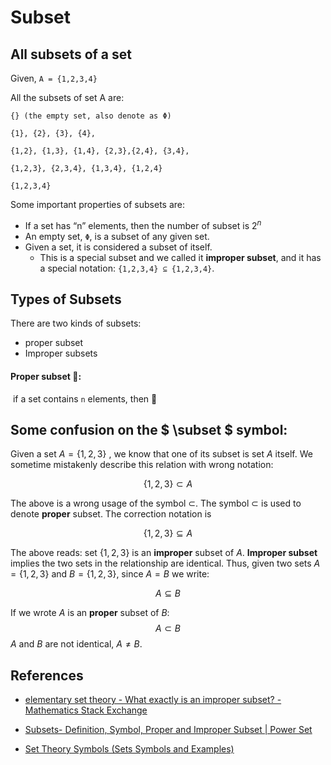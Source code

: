 # Subset



## All subsets of a set

Given, `A = {1,2,3,4}`

All the subsets of set A are:

``` 
{} (the empty set, also denote as Φ)

{1}, {2}, {3}, {4},

{1,2}, {1,3}, {1,4}, {2,3},{2,4}, {3,4},

{1,2,3}, {2,3,4}, {1,3,4}, {1,2,4}

{1,2,3,4}
```



Some important properties of subsets are: 

- If a set has “n” elements, then the number of subset is $2^n$
- An empty set, `Φ`, is a subset of any given set.
- Given a set, it is considered a subset of itself.
  - This is a special subset and we called it **improper subset**, and it has a special notation: `{1,2,3,4} ⊆ {1,2,3,4}`.



## Types of Subsets

There are two kinds of subsets: 

- proper subset
- Improper subsets

#### Proper subset  :construction::

​	if a set contains `n` elements, then  :construction: 



## Some confusion on the $ \subset $ symbol:

Given a set  $A =\lbrace1,2,3\rbrace$​ ,  we know that one of its subset is set $A$ itself.  We sometime mistakenly describe this relation with wrong notation:

$$
\lbrace 1,2,3 \rbrace \subset A
$$

The above is a wrong usage of the symbol  $\subset$.  The symbol  $\subset$  is used to denote **proper** subset.  The correction notation is

$$
\lbrace 1,2,3 \rbrace \subseteq A
$$

The above reads:  set $\lbrace 1,2,3 \rbrace$​ is an **improper** subset of $A$.  **Improper subset** implies the two sets in the relationship are identical.  Thus, given two sets $A =\lbrace 1,2,3\rbrace$​  and  $B =\lbrace 1,2,3\rbrace$​,  since $A = B$  we write: 

$$
A \subseteq B
$$

If we wrote $A$ is an **proper** subset of $B$:
$$
A \subset B
$$
$A$ and $B$ are not identical, $A \neq B$.



## References 

- [elementary set theory - What exactly is an improper subset? - Mathematics Stack Exchange](https://math.stackexchange.com/questions/2370884/what-exactly-is-an-improper-subset) 

- [Subsets- Definition, Symbol, Proper and Improper Subset | Power Set](https://byjus.com/maths/subsets/)
-  [Set Theory Symbols (Sets Symbols and Examples)](https://byjus.com/maths/set-theory-symbols/) 
